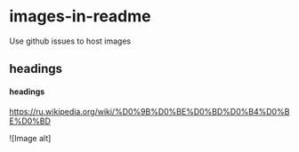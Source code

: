 # images-in-readme
Use github issues to host images

## headings

#### headings

https://ru.wikipedia.org/wiki/%D0%9B%D0%BE%D0%BD%D0%B4%D0%BE%D0%BD

![Image alt]

